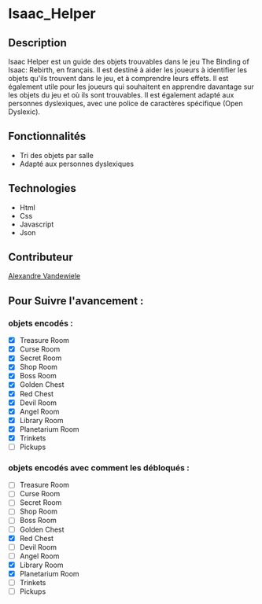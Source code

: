 # Isaac_Helper

## Description

Isaac Helper est un guide des objets trouvables dans le jeu The Binding of Isaac: Rebirth, en français. 
Il est destiné à aider les joueurs à identifier les objets qu'ils trouvent dans le jeu, et à comprendre leurs effets. 
Il est également utile pour les joueurs qui souhaitent en apprendre davantage sur les objets du jeu et où ils sont trouvables.
Il est également adapté aux personnes dyslexiques, avec une police de caractères spécifique (Open Dyslexic).

## Fonctionnalités

- Tri des objets par salle
- Adapté aux personnes dyslexiques

## Technologies

- Html
- Css
- Javascript
- Json

## Contributeur

[Alexandre Vandewiele](https://github.com/AlexandreTheDwarf)

## Pour Suivre l'avancement : 

### objets encodés :

- [x] Treasure Room
- [x] Curse Room
- [x] Secret Room
- [x] Shop Room
- [x] Boss Room
- [x] Golden Chest
- [x] Red Chest
- [x] Devil Room
- [x] Angel Room
- [x] Library Room
- [x] Planetarium Room
- [x] Trinkets
- [ ] Pickups

### objets encodés avec comment les débloqués :

- [ ] Treasure Room
- [ ] Curse Room
- [ ] Secret Room
- [ ] Shop Room
- [ ] Boss Room
- [ ] Golden Chest
- [x] Red Chest
- [ ] Devil Room
- [ ] Angel Room
- [x] Library Room
- [x] Planetarium Room
- [ ] Trinkets
- [ ] Pickups
